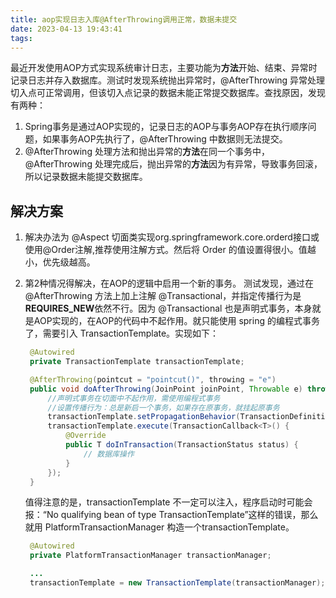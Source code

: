 ```yaml
---
title: aop实现日志入库@AfterThrowing调用正常，数据未提交
date: 2023-04-13 19:43:41
tags:
---
```


最近开发使用AOP方式实现系统审计日志，主要功能为**方法**开始、结束、异常时记录日志并存入数据库。测试时发现系统抛出异常时，@AfterThrowing 异常处理切入点可正常调用，但该切入点记录的数据未能正常提交数据库。查找原因，发现有两种：

1. Spring事务是通过AOP实现的，记录日志的AOP与事务AOP存在执行顺序问题，如果事务AOP先执行了，@AfterThrowing 中数据则无法提交。
2. @AfterThrowing 处理方法和抛出异常的**方法**在同一个事务中，@AfterThrowing 处理完成后，抛出异常的**方法**因为有异常，导致事务回滚，所以记录数据未能提交数据库。

## 解决方案

1. 解决办法为 @Aspect 切面类实现org.springframework.core.orderd接口或使用@Order注解,推荐使用注解方式。然后将 Order 的值设置得很小。值越小，优先级越高。
2. 第2种情况得解决，在AOP的逻辑中启用一个新的事务。
   测试发现，通过在 @AfterThrowing 方法上加上注解 @Transactional，并指定传播行为是**REQUIRES_NEW**依然不行。因为 @Transactional 也是声明式事务，本身就是AOP实现的，在AOP的代码中不起作用。就只能使用 spring 的编程式事务了，需要引入 TransactionTemplate。实现如下：

   ```Java
    @Autowired
    private TransactionTemplate transactionTemplate;

    @AfterThrowing(pointcut = "pointcut()", throwing = "e")
    public void doAfterThrowing(JoinPoint joinPoint, Throwable e) throws Throwable {
        //声明式事务在切面中不起作用，需使用编程式事务
        //设置传播行为：总是新启一个事务，如果存在原事务，就挂起原事务
        transactionTemplate.setPropagationBehavior(TransactionDefinition.PROPAGATION_REQUIRES_NEW);
        transactionTemplate.execute(TransactionCallback<T>() {
            @Override
            public T doInTransaction(TransactionStatus status) {
                // 数据库操作
            }
        });
    }
   ```

   值得注意的是，transactionTemplate 不一定可以注入，程序启动时可能会报：“No qualifying bean of type TransactionTemplate”这样的错误，那么就用 PlatformTransactionManager 构造一个transactionTemplate。

   ```Java
    @Autowired
    private PlatformTransactionManager transactionManager;

    ...
    transactionTemplate = new TransactionTemplate(transactionManager);
   ```
